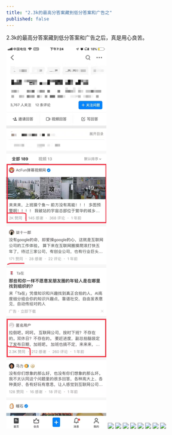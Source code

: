 ```yaml
---
title: "2.3k的最高分答案藏到低分答案和广告之"
published: false
---
```

2.3k的最高分答案藏到低分答案和广告之后，真是用心良苦。

![](./1.jpg)
![](./2.jpg)
![](./3.jpg)
![](./4.jpg)
![](./5.jpg)
![](./6.jpg)
![](./7.jpg)
![](./8.jpg)
![](./9.jpg)
